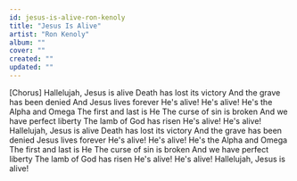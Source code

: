 ```yaml
---
id: jesus-is-alive-ron-kenoly
title: "Jesus Is Alive"
artist: "Ron Kenoly"
album: ""
cover: ""
created: ""
updated: ""
---
```


[Chorus]
Hallelujah, Jesus is alive
Death has lost its victory
And the grave has been denied
And Jesus lives forever
He's alive! He's alive!
He's the Alpha and Omega
The first and last is He
The curse of sin is broken
And we have perfect liberty
The lamb of God has risen
He's alive! He's alive!
Hallelujah, Jesus is alive
Death has lost its victory
And the grave has been denied
Jesus lives forever
He's alive! He's alive!
He's the Alpha and Omega
The first and last is He
The curse of sin is broken
And we have perfect liberty
The lamb of God has risen
He's alive! He's alive!
Hallelujah, Jesus is alive!